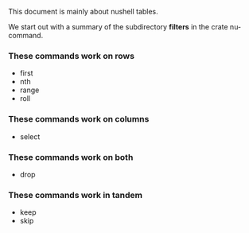 
This document is mainly about nushell tables.

We start out with a summary of the subdirectory **filters** in the crate nu-command.

### These commands work on rows

  * first
  * nth
  * range
  * roll

### These commands work on columns

  * select

### These commands work on both

  * drop

### These commands work in tandem

  * keep
  * skip
